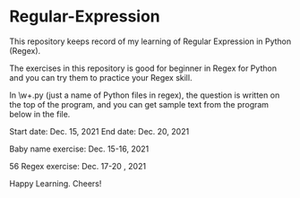 # Regular-Expression

This repository keeps record of my learning of Regular Expression
in Python (Regex).

The exercises in this repository is good for beginner in Regex
for Python and you can try them to practice your Regex skill.

In \w+.py (just a name of Python files in regex), the question
is written on the top of the program, and you can get sample
text from the program below in the file.

Start date: Dec. 15, 2021
End date: Dec. 20, 2021

Baby name exercise: Dec. 15-16, 2021

56 Regex exercise: Dec. 17-20 , 2021

Happy Learning. Cheers!
